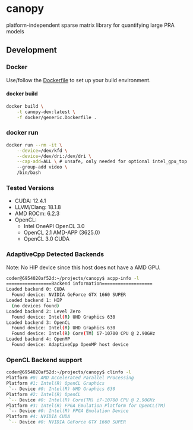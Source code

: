 # canopy
platform-independent sparse matrix library for quantifying large PRA models


## Development

### Docker
Use/follow the [Dockerfile](docker/generic.Dockerfile) to set up your build environment.
#### docker build
```bash
docker build \
    -t canopy-dev:latest \
    -f docker/generic.Dockerfile .
```
### docker run
```bash
docker run --rm -it \
    --device=/dev/kfd \
    --device=/dev/dri:/dev/dri \
    --cap-add=ALL \ # unsafe, only needed for optional intel_gpu_top
    --group-add video \
    /bin/bash
```

### Tested Versions
- CUDA: 12.4.1
- LLVM/Clang: 18.1.8
- AMD ROCm: 6.2.3
- OpenCL: 
  - Intel OneAPI OpenCL 3.0
  - OpenCL 2.1 AMD-APP (3625.0)
  - OpenCL 3.0 CUDA

### AdaptiveCpp Detected Backends
Note: No HIP device since this host does not have a AMD GPU.
```bash
coder@6954020af52d:~/projects/canopy$ acpp-info -l
=================Backend information===================
Loaded backend 0: CUDA
  Found device: NVIDIA GeForce GTX 1660 SUPER
Loaded backend 1: HIP
  (no devices found)
Loaded backend 2: Level Zero
  Found device: Intel(R) UHD Graphics 630
Loaded backend 3: OpenCL
  Found device: Intel(R) UHD Graphics 630
  Found device: Intel(R) Core(TM) i7-10700 CPU @ 2.90GHz
Loaded backend 4: OpenMP
  Found device: AdaptiveCpp OpenMP host device
```
### OpenCL Backend support
```bash
coder@6954020af52d:~/projects/canopy$ clinfo -l
Platform #0: AMD Accelerated Parallel Processing
Platform #1: Intel(R) OpenCL Graphics
 `-- Device #0: Intel(R) UHD Graphics 630
Platform #2: Intel(R) OpenCL
 `-- Device #0: Intel(R) Core(TM) i7-10700 CPU @ 2.90GHz
Platform #3: Intel(R) FPGA Emulation Platform for OpenCL(TM)
 `-- Device #0: Intel(R) FPGA Emulation Device
Platform #4: NVIDIA CUDA
 `-- Device #0: NVIDIA GeForce GTX 1660 SUPER
```
